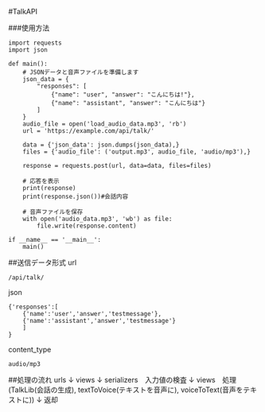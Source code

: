 #TalkAPI

###使用方法
```
import requests
import json

def main():
    # JSONデータと音声ファイルを準備します
    json_data = {
        "responses": [
            {"name": "user", "answer": "こんにちは!"},
            {"name": "assistant", "answer": "こんにちは"}
        ]
    }
    audio_file = open('load_audio_data.mp3', 'rb')
    url = 'https://example.com/api/talk/'

    data = {'json_data': json.dumps(json_data),}
    files = {'audio_file': ('output.mp3', audio_file, 'audio/mp3'),}

    response = requests.post(url, data=data, files=files)

    # 応答を表示
    print(response)
    print(response.json())#会話内容

    # 音声ファイルを保存
    with open('audio_data.mp3', 'wb') as file:
        file.write(response.content)

if __name__ == '__main__':
    main()
```

##送信データ形式
url
```
/api/talk/
```

json
```
{'responses':[
    {'name':'user','answer','testmessage'},
    {'name':'assistant','answer','testmessage'}
    ]
}
```

content_type
```
audio/mp3
```

##処理の流れ
urls
↓
views
↓
serializers　入力値の検査
↓
views　処理
    (TalkLib(会話の生成),
    textToVoice(テキストを音声に),
    voiceToText(音声をテキストに))
↓
返却